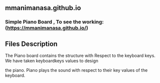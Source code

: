 ## mmanimanasa.github.io

### Simple Piano Board , To see the working: (https://mmanimanasa.github.io/)

## Files Description

The Piano board contains the structure with Respect to the keyboard keys. We have taken keyboardkeys values to design 

the piano. Piano plays the sound with respect to their key values of the keyboard.
